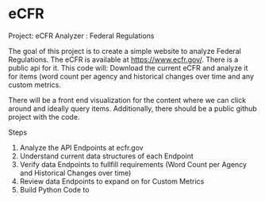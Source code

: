 # eCFR
Project: eCFR Analyzer : Federal Regulations

The goal of this project is to create a simple website to analyze Federal Regulations. The eCFR is available at https://www.ecfr.gov/. There is a public api for it.
This code will:
Download the current eCFR and analyze it for items (word count per agency and historical changes over time and any custom metrics.

There will be a front end visualization for the content where we can click around and ideally query items. 
Additionally, there should be a public github project with the code.

Steps
1.  Analyze the API Endpoints at ecfr.gov
2.  Understand current data structures of each Endpoint
3.  Verify data Endpoints to fullfill requirements (Word Count per Agency and Historical Changes over time)
4.  Review data Endpoints to expand on for Custom Metrics
5.  Build Python Code to 


